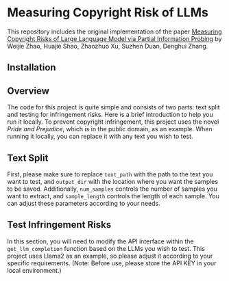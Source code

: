 # Measuring Copyright Risk of LLMs
This repository includes the original implementation of the paper [Measuring Copyright Risks of Large Language Model via Partial Information Probing](https://arxiv.org/abs/2409.13831) by Weijie Zhao, Huajie Shao, Zhaozhuo Xu, Suzhen Duan, Denghui Zhang.

## Installation

## Overview
The code for this project is quite simple and consists of two parts: text split and testing for infringement risks. Here is a brief introduction to help you run it locally. To prevent copyright infringement, this project uses the novel *Pride and Prejudice*, which is in the public domain, as an example. When running it locally, you can replace it with any text you wish to test.

## Text Split
First, please make sure to replace `text_path` with the path to the text you want to test, and `output_dir` with the location where you want the samples to be saved. Additionally, `num_samples` controls the number of samples you want to extract, and `sample_length` controls the length of each sample. You can adjust these parameters according to your needs.

## Test Infringement Risks
In this section, you will need to modify the API interface within the `get_llm_completion` function based on the LLMs you wish to test. This project uses Llama2 as an example, so please adjust it according to your specific requirements. (Note: Before use, please store the API KEY in your local environment.)
